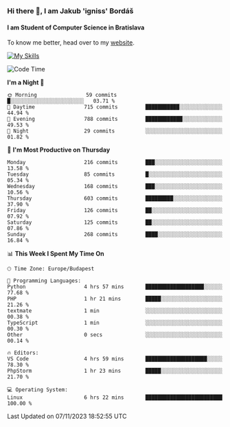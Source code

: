 ### Hi there 👋, I am Jakub 'igniss' Bordáš

#### I am Student of Computer Science in Bratislava
To know me better, head over to my [website](https://bordas.sk).

[![My Skills](https://skillicons.dev/icons?i=js,html,css,figma,svelte,java,kotlin,python,postgresql,typescript,nest,nodejs)](https://bordas.sk)


<!--START_SECTION:waka-->
![Code Time](http://img.shields.io/badge/Code%20Time-1%2C261%20hrs%2034%20mins-blue)

**I'm a Night 🦉** 

```text
🌞 Morning                59 commits          █░░░░░░░░░░░░░░░░░░░░░░░░   03.71 % 
🌆 Daytime                715 commits         ███████████░░░░░░░░░░░░░░   44.94 % 
🌃 Evening                788 commits         ████████████░░░░░░░░░░░░░   49.53 % 
🌙 Night                  29 commits          ░░░░░░░░░░░░░░░░░░░░░░░░░   01.82 % 
```
📅 **I'm Most Productive on Thursday** 

```text
Monday                   216 commits         ███░░░░░░░░░░░░░░░░░░░░░░   13.58 % 
Tuesday                  85 commits          █░░░░░░░░░░░░░░░░░░░░░░░░   05.34 % 
Wednesday                168 commits         ███░░░░░░░░░░░░░░░░░░░░░░   10.56 % 
Thursday                 603 commits         █████████░░░░░░░░░░░░░░░░   37.90 % 
Friday                   126 commits         ██░░░░░░░░░░░░░░░░░░░░░░░   07.92 % 
Saturday                 125 commits         ██░░░░░░░░░░░░░░░░░░░░░░░   07.86 % 
Sunday                   268 commits         ████░░░░░░░░░░░░░░░░░░░░░   16.84 % 
```


📊 **This Week I Spent My Time On** 

```text
🕑︎ Time Zone: Europe/Budapest

💬 Programming Languages: 
Python                   4 hrs 57 mins       ███████████████████░░░░░░   77.68 % 
PHP                      1 hr 21 mins        █████░░░░░░░░░░░░░░░░░░░░   21.26 % 
textmate                 1 min               ░░░░░░░░░░░░░░░░░░░░░░░░░   00.38 % 
TypeScript               1 min               ░░░░░░░░░░░░░░░░░░░░░░░░░   00.30 % 
Other                    0 secs              ░░░░░░░░░░░░░░░░░░░░░░░░░   00.14 % 

🔥 Editors: 
VS Code                  4 hrs 59 mins       ████████████████████░░░░░   78.30 % 
PhpStorm                 1 hr 23 mins        █████░░░░░░░░░░░░░░░░░░░░   21.70 % 

💻 Operating System: 
Linux                    6 hrs 22 mins       █████████████████████████   100.00 % 
```


 Last Updated on 07/11/2023 18:52:55 UTC
<!--END_SECTION:waka-->

